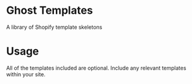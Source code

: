# Ghost Templates
A library of Shopify template skeletons

# Usage
All of the templates included are optional. Include any relevant templates within your site.

